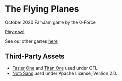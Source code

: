 # The Flying Planes

October 2020 FamJam game by the G-Force

[Play now!](https://the-g-force.github.io/FamJam-October2020)

See our other games [here](https://the-g-force.github.io)

## Third-Party Assets

- [Faster One](https://fonts.google.com/specimen/Faster+One) and
  [Titan One](https://fonts.google.com/specimen/Titan+One) used under OFL
- [Noto Sans](https://fonts.google.com/specimen/Noto+Sans) used
  under Apache License, Version 2.0.